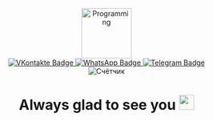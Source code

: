 <div align="center" id="header" >
<img src="https://media.giphy.com/media/Jz7eUZut4DSl04bz2q/giphy.gif" width="100"/ alt="Programming">
</div>
<div align="center" id="badges">
  <a href="your-VKontakte-URL">
    <img src="https://img.shields.io/badge/VKontakte-blue?style=for-the-badge&logo=VKontakte&logoColor=white" alt="VKontakte Badge">
  </a>
  <a href="your-WhatsApp-URL">
    <img src="https://img.shields.io/badge/WhatsApp-green?style=for-the-badge&logo=WhatsApp&logoColor=white" alt="WhatsApp Badge">
  </a>
  <a href="your-Telegram-URL">
    <img src="https://img.shields.io/badge/Telegram-blue?style=for-the-badge&logo=Telegram&logoColor=white" alt="Telegram Badge">
  </a>
</div>
<div  align="center">
<img src="https://komarev.com/ghpvc/?username=SnejannaTumanova&style=flat-square&color=green" alt="Счётчик"/>
<h1>
  Always glad to see you
  <img src="https://media.giphy.com/media/hvRJCLFzcasrR4ia7z/giphy.gif" width="30px"/>
</h1>
</div>
